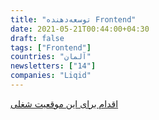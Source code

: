 ```yaml
---
title: "توسعه‌دهنده Frontend"
date: 2021-05-21T00:44:00+04:30
draft: false
tags: ["Frontend"]
countries: "آلمان"
newsletters: ["14"]
companies: "Liqid"
---
```


[اقدام برای این موقعیت شغلی](https://liqid.jobs.personio.de/job/366588?language=en)